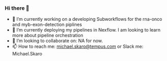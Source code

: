 ### Hi there 👋

- 🔭 I’m currently working on a developing Subworkflows for the rna-onco and myb-exon-detection piplines
- 🌱 I’m currently deploying my pipelines in Nexflow. I am looking to learn more about pipeline orchestration
- 👯 I’m looking to collaborate on: NA for now.
- 📫 How to reach me: michael.skaro@tempus.com or Slack me: Michael.Skaro
